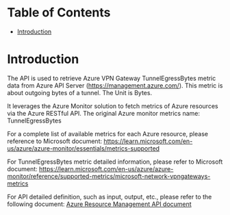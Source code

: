 # Table of Contents
- [Introduction](#introduction)


# Introduction <a name="introduction"></a>
The API is used to retrieve Azure VPN Gateway TunnelEgressBytes metric data from Azure API Server (https://management.azure.com/). This metric is about outgoing bytes of a tunnel. The Unit is Bytes.



It leverages the Azure Monitor solution to fetch metrics of Azure resources via the Azure RESTful API. The original Azure monitor metrics name: TunnelEgressBytes



For a complete list of available metrics for each Azure resource, please reference to Microsoft document: https://learn.microsoft.com/en-us/azure/azure-monitor/essentials/metrics-supported 

For TunnelEgressBytes metric detailed information, please refer to Microsoft document: https://learn.microsoft.com/en-us/azure/azure-monitor/reference/supported-metrics/microsoft-network-vpngateways-metrics

For API detailed definition, such as input, output, etc., please refer to the following document:
[Azure Resource Management API document](https://learn.microsoft.com/en-us/rest/api/monitor/metrics/list?view=rest-monitor-2023-10-01&tabs=HTTP)